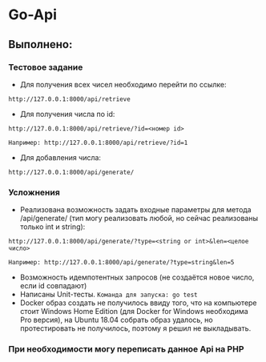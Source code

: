 # Go-Api
## Выполнено:
### Тестовое задание
* Для получения всех чисел необходимо перейти по ссылке:  

```http://127.0.0.1:8000/api/retrieve```
* Для получения числа по id: 

```http://127.0.0.1:8000/api/retrieve/?id=<номер id>```

```Например: http://127.0.0.1:8000/api/retrieve/?id=1```
* Для добавления числа: 

```http://127.0.0.1:8000/api/generate/```
### Усложнения
* Реализована возможность задать входные параметры для метода /api/generate/ (тип могу реализовать любой, но сейчас реализованы только int и string): 

```http://127.0.0.1:8000/api/generate/?type=<string or int>&len=<целое число>```

```Например: http://127.0.0.1:8000/api/generate/?type=string&len=5```
* Возможность идемпотентных запросов (не создаётся новое число, если id совпадают)
* Написаны Unit-тесты. ```Команда для запуска: go test```
* Docker образ создать не получилось ввиду того, что на компьютере стоит Windows Home Edition (для Docker for Windows необходима Pro версия), на Ubuntu 18.04 собрать образ удалось, но протестировать не получилось, поэтому я решил не выкладывать.


### При необходимости могу переписать данное Api на PHP
